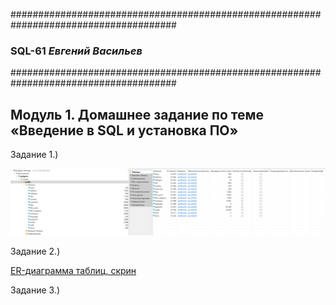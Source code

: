 ######################################################################################
### SQL-61   _Евгений Васильев_
######################################################################################

## Модуль 1. Домашнее задание по теме «Введение в SQL и установка ПО»

Задание 1.)

![Текст с описанием картинки](./img/SQL-Task1-img1.png)

Задание 2.) 

[ER-диаграмма таблиц, скрин](./img/SQL-Task1-img2.png)

Задание 3.)
